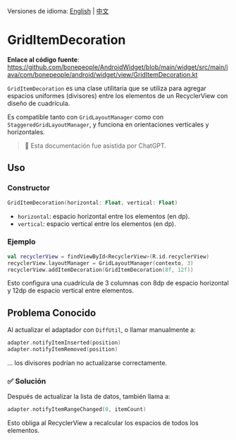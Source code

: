 Versiones de idioma: [English](./README.md) | [中文](./README.zh-CN.md)

# GridItemDecoration

**Enlace al código fuente**: https://github.com/bonepeople/AndroidWidget/blob/main/widget/src/main/java/com/bonepeople/android/widget/view/GridItemDecoration.kt

`GridItemDecoration` es una clase utilitaria que se utiliza para agregar espacios uniformes (divisores) entre los elementos de un RecyclerView con diseño de cuadrícula.

Es compatible tanto con `GridLayoutManager` como con `StaggeredGridLayoutManager`, y funciona en orientaciones verticales y horizontales.

> 📄 Esta documentación fue asistida por ChatGPT.

## Uso

### Constructor

```kotlin
GridItemDecoration(horizontal: Float, vertical: Float)
```

- `horizontal`: espacio horizontal entre los elementos (en dp).
- `vertical`: espacio vertical entre los elementos (en dp).

### Ejemplo

```kotlin
val recyclerView = findViewById<RecyclerView>(R.id.recyclerView)
recyclerView.layoutManager = GridLayoutManager(contexto, 3)
recyclerView.addItemDecoration(GridItemDecoration(8f, 12f))
```

Esto configura una cuadrícula de 3 columnas con 8dp de espacio horizontal y 12dp de espacio vertical entre elementos.

## Problema Conocido

Al actualizar el adaptador con `DiffUtil`, o llamar manualmente a:

```kotlin
adapter.notifyItemInserted(position)
adapter.notifyItemRemoved(position)
```

... los divisores podrían no actualizarse correctamente.

### ✅ Solución

Después de actualizar la lista de datos, también llama a:

```kotlin
adapter.notifyItemRangeChanged(0, itemCount)
```

Esto obliga al RecyclerView a recalcular los espacios de todos los elementos.